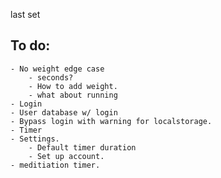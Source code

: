last set

## To do:

    - No weight edge case
        - seconds?
        - How to add weight.
        - what about running
    - Login
    - User database w/ login
    - Bypass login with warning for localstorage.
    - Timer
    - Settings.
        - Default timer duration
        - Set up account.
    - meditiation timer.
